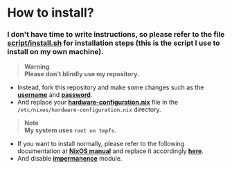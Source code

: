 # How to install?

### I don't have time to write instructions, so please refer to the file [**script/install.sh**](https://github.com/hmanhng/.flakes/blob/tmpfs/script/install.sh) for installation steps (this is the script I use to install on my own machine).

> **Warning**  
> **Please don't blindly use my repository.**
  - Instead, fork this repository and make some changes such as the [**username**](https://github.com/hmanhng/.flakes/blob/tmpfs/flake.nix#L23) and [**password**](https://github.com/hmanhng/.flakes/blob/tmpfs/hosts/laptop/default.nix#L5).
  - And replace your [**hardware-configuration.nix**](https://github.com/hmanhng/.flakes/blob/tmpfs/hosts/laptop/hardware-configuration.nix) file in the `/etc/nixos/hardware-configuration.nix` directory.

> **Note**  
> **My system uses `root on tmpfs`.**
  - If you want to install normally, please refer to the following documentation at [**NixOS manual**](https://nixos.org/manual/nixos/stable/index.html#sec-installation-manual-partitioning) and replace it accordingly [**here**](https://github.com/hmanhng/.flakes/blob/tmpfs/script/install.sh#L29-L34).
  - And disable [**impermanence**](https://github.com/hmanhng/.flakes/blob/tmpfs/hosts/laptop/default.nix#L35-L68) module.
